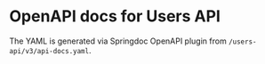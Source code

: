 # OpenAPI docs for Users API

The YAML is generated via Springdoc OpenAPI plugin from `/users-api/v3/api-docs.yaml`.